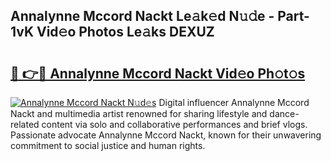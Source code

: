 ## Annalynne Mccord Nackt Le𝚊k𝚎d N𝚞𝚍e - Part-1vK Vid𝚎o Photos Le𝚊ks DEXUZ

# <h2><a href="http://fb42dr7.evod.top/?m=Annalynne+Mccord+Nackt">🔗 👉🔴 Annalynne Mccord Nackt Vid𝚎o Ph𝚘t𝚘s</a></h2>

[![Annalynne Mccord Nackt N𝚞d𝚎s](https://i.imgur.com/8V9OHl7.gif)](http://fb42dr7.evod.top/?m=Annalynne+Mccord+Nackt)
Digital influencer Annalynne Mccord Nackt and multimedia artist renowned for sharing lifestyle and dance-related content via solo and collaborative performances and brief vlogs. Passionate advocate Annalynne Mccord Nackt, known for their unwavering commitment to social justice and human rights. 
